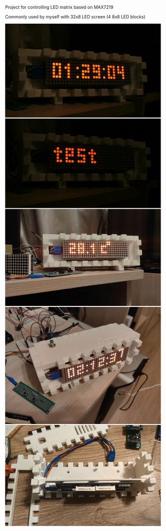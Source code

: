 Project for controlling LED matrix based on MAX7219 

Commonly used by myself with 32x8 LED screen (4 8x8 LED blocks) 


![VolnaDiod](_img/1.jpg)
![VolnaDiod](_img/2.jpg)
![VolnaDiod](_img/3.jpg)
![VolnaDiod](_img/4.jpg)
![VolnaDiod](_img/5.jpg)
